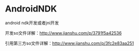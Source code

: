 # AndroidNDK
android ndk开发或者jni开发

开发so文件详解：http://www.jianshu.com/p/3791f5a42536

引用第三方so文件详解：http://www.jianshu.com/p/3fc2e83aa251
